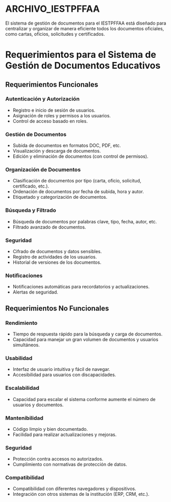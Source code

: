 # ARCHIVO_IESTPFFAA
El sistema de gestión de documentos para el IESTPFFAA está diseñado para centralizar y organizar de manera eficiente todos los documentos oficiales, como cartas, oficios, solicitudes y certificados. 

# Requerimientos para el Sistema de Gestión de Documentos Educativos

## Requerimientos Funcionales

### Autenticación y Autorización
- Registro e inicio de sesión de usuarios.
- Asignación de roles y permisos a los usuarios.
- Control de acceso basado en roles.

### Gestión de Documentos
- Subida de documentos en formatos DOC, PDF, etc.
- Visualización y descarga de documentos.
- Edición y eliminación de documentos (con control de permisos).

### Organización de Documentos
- Clasificación de documentos por tipo (carta, oficio, solicitud, certificado, etc.).
- Ordenación de documentos por fecha de subida, hora y autor.
- Etiquetado y categorización de documentos.

### Búsqueda y Filtrado
- Búsqueda de documentos por palabras clave, tipo, fecha, autor, etc.
- Filtrado avanzado de documentos.

### Seguridad
- Cifrado de documentos y datos sensibles.
- Registro de actividades de los usuarios.
- Historial de versiones de los documentos.

### Notificaciones
- Notificaciones automáticas para recordatorios y actualizaciones.
- Alertas de seguridad.

## Requerimientos No Funcionales

### Rendimiento
- Tiempo de respuesta rápido para la búsqueda y carga de documentos.
- Capacidad para manejar un gran volumen de documentos y usuarios simultáneos.

### Usabilidad
- Interfaz de usuario intuitiva y fácil de navegar.
- Accesibilidad para usuarios con discapacidades.

### Escalabilidad
- Capacidad para escalar el sistema conforme aumente el número de usuarios y documentos.

### Mantenibilidad
- Código limpio y bien documentado.
- Facilidad para realizar actualizaciones y mejoras.

### Seguridad
- Protección contra accesos no autorizados.
- Cumplimiento con normativas de protección de datos.

### Compatibilidad
- Compatibilidad con diferentes navegadores y dispositivos.
- Integración con otros sistemas de la institución (ERP, CRM, etc.).

